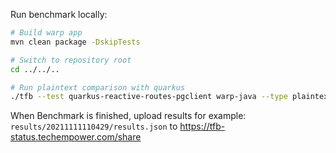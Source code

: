 Run benchmark locally:

```bash
# Build warp app
mvn clean package -DskipTests

# Switch to repository root
cd ../../..

# Run plaintext comparison with quarkus
./tfb --test quarkus-reactive-routes-pgclient warp-java --type plaintext
```

When Benchmark is finished, upload results for example: `results/20211111110429/results.json` to https://tfb-status.techempower.com/share
